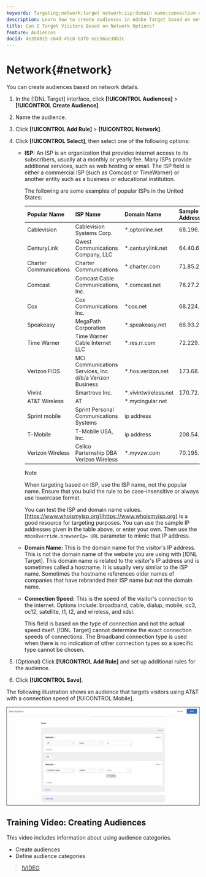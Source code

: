 ```yaml
---
keywords: Targeting;network;target network;isp;domain name;connection speed;target isp;target domain name;target connection speed
description: Learn how to create audiences in Adobe Target based on network details such as ISP, Domain Name, and Connection Speed.
title: Can I Target Visitors Based on Network Options?
feature: Audiences
docid: 4e390815-c64d-45c8-b3f0-ecc56ae38b3c
---
```


# Network{#network}

You can create audiences based on network details.

1. In the [!DNL Target] interface, click **[!UICONTROL Audiences]** > **[!UICONTROL Create Audience]**. 
1. Name the audience. 
1. Click **[!UICONTROL Add Rule]** > **[!UICONTROL Network]**.
1. Click **[!UICONTROL Select]**, then select one of the following options:

    * **ISP:** An ISP is an organization that provides internet access to its subscribers, usually at a monthly or yearly fee. Many ISPs provide additional services, such as web hosting or email. The ISP field is either a commercial ISP (such as Comcast or TimeWarner) or another entity such as a business or educational institution.

      The following are some examples of popular ISPs in the United States:

      |  Popular Name  | ISP Name  | Domain Name  | Sample IP Address  |
      |---|---|---|---|
      |  Cablevision  | Cablevision Systems Corp.  | &#42;.optonline.net  | 68.196.130.239  |
      |  CenturyLink  | Qwest Communications Company, LLC  | &#42;.centurylink.net  | 64.40.65.0  |
      |  Charter Communications  | Charter Communications  | &#42;.charter.com  | 71.85.225.124  |
      |  Comcast  | Comcast Cable Communications, Inc.  | &#42;.comcast.net  | 76.27.24.28  |
      |  Cox  | Cox Communications Inc.  | &#42;cox.net  | 68.224.174.22  |
      |  Speakeasy  | MegaPath Corporation  | &#42;.speakeasy.net  | 66.93.240.0  |
      |  Time Warner  | Time Warner Cable Internet LLC  | &#42;.res.rr.com  | 72.229.28.185  |
      |  Verizon FiOS  | MCI Communications Services, Inc. d/b/a Verizon Business  | &#42;.fios.verizon.net  | 173.68.112.34  |
      |  Vivint  | Smartrove Inc.  | &#42;.vivintwireless.net  | 170.72.26.105  |
      |  AT&T Wireless  | AT  | &#42;.mycingular.net  |  |
      |  Sprint mobile  | Sprint Personal Communications Systems  | ip address  |  |
      |  T-Mobile  | T-Mobile USA, Inc.  | ip address  | 208.54.86.0  |
      |  Verizon Wireless  | Cellco Parternship DBA Verizon Wireless  | &#42;.myvzw.com  | 70.195.74.199  |

      >[!NOTE]
      >
      >When targeting based on ISP, use the ISP name, not the popular name. Ensure that you build the rule to be case-insensitive or always use lowercase format.

      You can test the ISP and domain name values. [https://www.whoismyisp.org](https://www.whoismyisp.org) is a good resource for targeting purposes. You can use the sample IP addresses given in the table above, or enter your own. Then use the `mboxOverride.browserIp= URL` parameter to mimic that IP address. 
    
    * **Domain Name:** This is the domain name for the visitor's IP address. This is not the domain name of the website you are using with [!DNL Target]. This domain name is related to the visitor's IP address and is sometimes called a hostname. It is usually very similar to the ISP name. Sometimes the hostname references older names of companies that have rebranded their ISP name but not the domain name. 
    * **Connection Speed:** This is the speed of the visitor's connection to the internet. Options include: broadband, cable, dialup, mobile, oc3, oc12, satellite, t1, t2, and wireless, and xdsl.

      This field is based on the type of connection and not the actual speed itself. [!DNL Target] cannot determine the exact connection speeds of connections. The Broadband connection type is used when there is no indication of other connection types so a specific type cannot be chosen.

1. (Optional) Click **[!UICONTROL Add Rule]** and set up additional rules for the audience. 
1. Click **[!UICONTROL Save]**.

The following illustration shows an audience that targets visitors using AT&T with a connection speed of [!UICONTROL Mobile].

![Network target](assets/target_network.png)

## Training Video: Creating Audiences

This video includes information about using audience categories.

* Create audiences 
* Define audience categories

>[!VIDEO](https://video.tv.adobe.com/v/17392)
